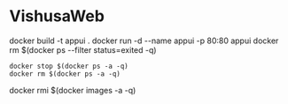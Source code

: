 # VishusaWeb

docker build -t appui .
docker run -d --name appui -p 80:80 appui
docker rm $(docker ps --filter status=exited -q)

    docker stop $(docker ps -a -q)
    docker rm $(docker ps -a -q)

docker rmi $(docker images -a -q)